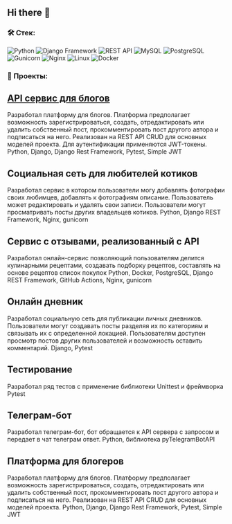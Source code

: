 ## Hi there 👋
### &#128736; Стек:
![Python](https://img.shields.io/badge/Python-%2320232a.svg?style=for-the-badge&logo=python&logoColor=%2361DAFB)
![Django Framework](https://img.shields.io/badge/Django_Framework-%2300758F.svg?style=for-the-badge&logo=next&logoColor=white)
![REST API](https://img.shields.io/badge/REST%20API-%23266999.svg?style=for-the-badge)
![MySQL](https://img.shields.io/badge/MySQL-%2300758F.svg?style=for-the-badge&logo=mysql&logoColor=white)
![PostgreSQL](https://img.shields.io/badge/PostgreSQL-%2300758F.svg?style=for-the-badge&logo=PostgreSQL&logoColor=white)
![Gunicorn](https://img.shields.io/badge/Gunicorn-%23007ACC.svg?style=for-the-badge&logo=Gunicorn&logoColor=white)
![Nginx](https://img.shields.io/badge/Nginx-%23323330.svg?style=for-the-badge&logo=Nginx&logoColor=%23F7DF1E)
![Linux](https://img.shields.io/badge/Linux-%23593d88.svg?style=for-the-badge&logo=Linux&logoColor=white)
![Docker](https://img.shields.io/badge/Docker-%23323330.svg?style=for-the-badge&logo=Docker&logoColor=%23F7DF1E)

### &#128188; Проекты:

## [API сервис для  блогов](https://github.com/ArtemYagodkin/foodgram.git)

Разработал платформу для блогов. Платформа предполагает возможность зарегистрироваться, создать, отредактировать или удалить собственный пост, прокомментировать пост другого автора и подписаться на него. Реализован на REST API CRUD для основных моделей проекта. Для аутентификации применяются JWT-токены.
Python, Django, Django Rest Framework, Pytest, Simple JWT

## Социальная сеть для любителей котиков

Разработал сервис в котором пользователи могу добавлять фотографии своих любимцев, добавлять к фотографиям описание. Пользователь может редактировать и удалять свои записи. Пользователи могут просматривать посты других владельцев котиков.
Python, Django REST Framework, Nginx, gunicorn

## Сервис с отзывами, реализованный с API

Разработал онлайн-сервис позволяющий пользователям делится кулинарными рецептами, создавать подборку рецептов, составлять на основе рецептов список покупок
Python, Docker, PostgreSQL, Django REST Framework, GitHub Actions, Nginx, gunicorn

## Онлайн дневник

Разработал социальную сеть для публикации личных дневников. Пользователи могут создавать посты разделяя их по категориям и связывать их с определенной локацией. Пользователям доступен просмотр постов других пользователей и возможность оставить комментарий.
Django, Pytest

## Тестирование

Разработал ряд тестов с применение библиотеки Unittest и фреймворка Pytest

## Телеграм-бот

Разработал телеграм-бот, бот обращается к API сервера с запросом и передает в чат телеграм ответ.
Python, библиотека pyTelegramBotAPI

## Платформа для блогеров

Разработал платформу для блогов. Платформу предполагает возможность зарегистрироваться, создать, отредактировать или удалить собственный пост, прокомментировать пост другого автора и подписаться на него. Реализован на REST API CRUD для основных моделей проекта.
Python, Django, Django Rest Framework, Pytest, Simple JWT

<!--
**ArtemYagodkin/ArtemYagodkin** is a ✨ _special_ ✨ repository because its `README.md` (this file) appears on your GitHub profile.

Here are some ideas to get you started:

- 🔭 I’m currently working on ...
- 🌱 I’m currently learning ...
- 👯 I’m looking to collaborate on ...
- 🤔 I’m looking for help with ...
- 💬 Ask me about ...
- 📫 How to reach me: ...
- 😄 Pronouns: ...
- ⚡ Fun fact: ...
-->

